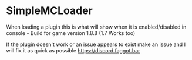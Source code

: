 # SimpleMCLoader
When loading a plugin this is what will show when it is enabled/disabled in console - Build for game version 1.8.8 (1.7 Works too)

If the plugin doesn't work or an issue appears to exist make an issue and I will fix it as quick as possible
https://discord.faggot.bar
